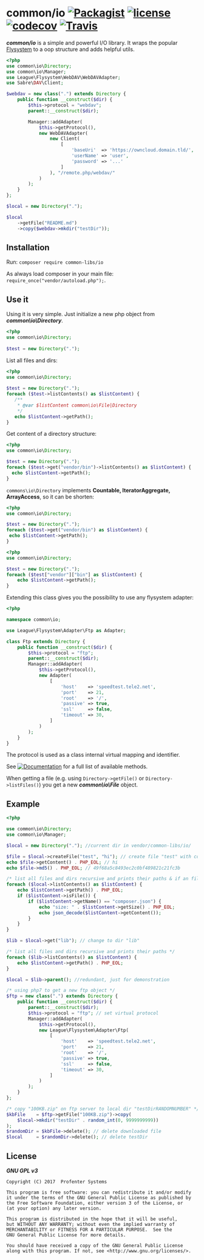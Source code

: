 # common/io [![Packagist](https://img.shields.io/packagist/v/common-libs/io.svg?style=flat-square)](https://packagist.org/packages/common-libs/io)  [![license](https://img.shields.io/github/license/common-libs/io.svg?style=flat-square)](https://github.com/common-libs/io)  [![codecov](https://codecov.io/gh/common-libs/io/branch/master/graph/badge.svg)](https://codecov.io/gh/common-libs/io) [![Travis](https://img.shields.io/travis/common-libs/io.svg?style=flat-square)](https://travis-ci.org/common-libs/io)

***common/io*** is a simple and powerful I/O library. It wraps the popular [Flysystem](https://flysystem.thephpleague.com/) 
to a oop structure and adds helpful utils.

````php
<?php
use common\io\Directory;
use common\io\Manager;
use League\Flysystem\WebDAV\WebDAVAdapter;
use Sabre\DAV\Client;

$webdav = new class(".") extends Directory {
	public function __construct($dir) {
		$this->protocol = "webdav";
		parent::__construct($dir);

		Manager::addAdapter(
			$this->getProtocol(),
			new WebDAVAdapter(
				new Client(
					[
						'baseUri'  => 'https://owncloud.domain.tld/',
						'userName' => 'user',
						'password' => '...'
					]
				), "/remote.php/webdav/"
			)
		);
	}
};

$local = new Directory(".");

$local
    ->getFile("README.md")
    ->copy($webdav->mkdir("testDir"));
````
## Installation

Run: `composer require common-libs/io`

As always load composer in your main file: `require_once("vendor/autoload.php");`.

## Use it
Using it is very simple. Just initialize a new php object from ***common\io\Directory***.
  ````php
  <?php
  use common\io\Directory;
    
  $test = new Directory(".");
  ````
  List all files and dirs:
 ````php
 <?php
 use common\io\Directory;
   
 $test = new Directory(".");
 foreach ($test->listContents() as $listContent) {
    /**
     * @var $listContent common\io\File|Directory
     */
    echo $listContent->getPath();
 }
 ````
 Get content of a directory structure:
  ````php
  <?php
  use common\io\Directory;

  $test = new Directory(".");
  foreach ($test->get("vendor/bin")->listContents() as $listContent) {
    echo $listContent->getPath();
  }
  ````
  
 `commons\io\Directory` implements **Countable, IteratorAggregate, ArrayAccess**, so it can be shorten:
   ````php
   <?php
   use common\io\Directory;
 
   $test = new Directory(".");
   foreach ($test->get("vendor/bin") as $listContent) {
    echo $listContent->getPath();
   }
   ```` 
````php
<?php
use common\io\Directory;

$test = new Directory(".");
foreach ($test["vendor"]["bin"] as $listContent) {
    echo $listContent->getPath();
}
```` 
   
 
 
 Extending this class gives you the possibility to use any flysystem adapter:

```php
<?php

namespace common\io;

use League\Flysystem\Adapter\Ftp as Adapter;

class Ftp extends Directory {
	public function __construct($dir) {
		$this->protocol = "ftp";
		parent::__construct($dir);
		Manager::addAdapter(
			$this->getProtocol(),
			new Adapter(
				[
					'host'    => 'speedtest.tele2.net',
					'port'    => 21,
					'root'    => '/',
					'passive' => true,
					'ssl'     => false,
					'timeout' => 30,
				]
			)
		);
	}
}
```
The protocol is used as a class internal virtual mapping and identifier.

See [![Documentation](https://img.shields.io/badge/Documentation-api-orange.svg?style=flat-square)](https://common-libs.github.io/io/) for a full list of available methods.

When getting a file (e.g. using `Directory->getFile()` or `Directory->listFiles()`) you get a new ***common\io\File*** object.

## Example
```php
<?php

use common\io\Directory;
use common\io\Manager;

$local = new Directory("."); //current dir in vendor/common-libs/io/

$file = $local->createFile("test", "hi"); // create file "test" with content hi
echo $file->getContent() . PHP_EOL; // hi
echo $file->md5() . PHP_EOL; // 49f68a5c8493ec2c0bf489821c21fc3b

/* list all files and dirs recursive and prints their paths & if an file "composer.json" is found more infos are printed */
foreach ($local->listContents() as $listContent) { 
	echo $listContent->getPath() . PHP_EOL;
	if ($listContent->isFile()) {
		if ($listContent->getName() == "composer.json") {
			echo "size: " . $listContent->getSize() . PHP_EOL;
			echo json_decode($listContent->getContent());
		}
	}
}

$lib = $local->get("lib"); // change to dir "lib"

/* list all files and dirs recursive and prints their paths */
foreach ($lib->listContents() as $listContent) {
	echo $listContent->getPath() . PHP_EOL;
}

$local = $lib->parent(); //redundant, just for demonstration

/* using php7 to get a new ftp object */
$ftp = new class(".") extends Directory {
	public function __construct($dir) {
		parent::__construct($dir);
		$this->protocol = "ftp"; // set virtual protocol
		Manager::addAdapter(
			$this->getProtocol(),
			new League\Flysystem\Adapter\Ftp(
				[
					'host'    => 'speedtest.tele2.net',
					'port'    => 21,
					'root'    => '/',
					'passive' => true,
					'ssl'     => false,
					'timeout' => 30,
				]
			)
		);
	}
};

/* copy "100KB.zip" on ftp server to local dir "testDirRANDOMNUMBER" */
$kbFile    = $ftp->getFile("100KB.zip")->copy(
	$local->mkdir("testDir" . random_int(0, 9999999999))
);
$randomDir = $kbFile->delete(); // delete downloaded file
$local     = $randomDir->delete(); // delete testDir
```
## License

*****GNU GPL v3*****

    Copyright (C) 2017  Profenter Systems

    This program is free software: you can redistribute it and/or modify
    it under the terms of the GNU General Public License as published by
    the Free Software Foundation, either version 3 of the License, or
    (at your option) any later version.

    This program is distributed in the hope that it will be useful,
    but WITHOUT ANY WARRANTY; without even the implied warranty of
    MERCHANTABILITY or FITNESS FOR A PARTICULAR PURPOSE.  See the
    GNU General Public License for more details.

    You should have received a copy of the GNU General Public License 
    along with this program. If not, see <http://www.gnu.org/licenses/>.
